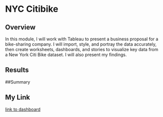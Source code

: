 # NYC Citibike 

## Overview
In this module, I will work with Tableau to present a business proposal for a bike-sharing company. 
I will import, style, and portray the data accurately, then create worksheets, dashboards, and stories to visualize key data from a New York Citi Bike dataset.
I will also present my findings.


## Results


##Summary


## My Link
[link to dashboard]("https://public.tableau.com/profile/wenzhi.dong#!/")
